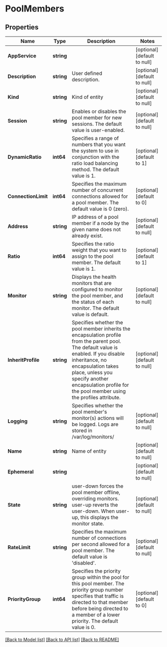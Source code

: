# PoolMembers

## Properties
Name | Type | Description | Notes
------------ | ------------- | ------------- | -------------
**AppService** | **string** |  | [optional] [default to null]
**Description** | **string** | User defined description. | [optional] [default to null]
**Kind** | **string** | Kind of entity | [optional] [default to null]
**Session** | **string** | Enables or disables the pool member for new sessions. The default value is user-enabled. | [optional] [default to null]
**DynamicRatio** | **int64** | Specifies a range of numbers that you want the system to use in conjunction with the ratio load balancing method. The default value is 1. | [optional] [default to 1]
**ConnectionLimit** | **int64** | Specifies the maximum number of concurrent connections allowed for a pool member. The default value is 0 (zero). | [optional] [default to 0]
**Address** | **string** | IP address of a pool member if a node by the given name does not already exist. | [optional] [default to null]
**Ratio** | **int64** | Specifies the ratio weight that you want to assign to the pool member. The default value is 1. | [optional] [default to 1]
**Monitor** | **string** | Displays the health monitors that are configured to monitor the pool member, and the status of each monitor. The default value is default. | [optional] [default to null]
**InheritProfile** | **string** | Specifies whether the pool member inherits the encapsulation profile from the parent pool. The default value is enabled. If you disable inheritance, no encapsulation takes place, unless you specify another encapsulation profile for the pool member using the profiles attribute. | [optional] [default to null]
**Logging** | **string** | Specifies whether the pool member&#39;s monitor(s) actions will be logged. Logs are stored in /var/log/monitors/ | [optional] [default to null]
**Name** | **string** | Name of entity | [optional] [default to null]
**Ephemeral** | **string** |  | [optional] [default to null]
**State** | **string** | user-down forces the pool member offline, overriding monitors. user-up reverts the user-down. When user-up, this displays the monitor state. | [optional] [default to null]
**RateLimit** | **string** | Specifies the maximum number of connections per second allowed for a pool member. The default value is &#39;disabled&#39;. | [optional] [default to null]
**PriorityGroup** | **int64** | Specifies the priority group within the pool for this pool member. The priority group number specifies that traffic is directed to that member before being directed to a member of a lower priority. The default value is 0. | [optional] [default to 0]

[[Back to Model list]](../README.md#documentation-for-models) [[Back to API list]](../README.md#documentation-for-api-endpoints) [[Back to README]](../README.md)


